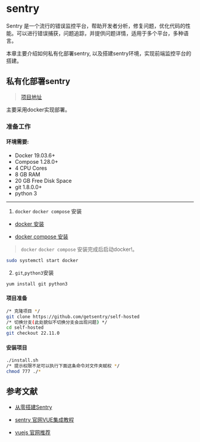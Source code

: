 # sentry

Sentry 是一个流行的错误监控平台，帮助开发者分析，修复问题，优化代码的性能。可以进行错误捕获，问题追踪，并提供问题详情，适用于多个平台，多种语言。

本章主要介绍如何私有化部署sentry, 以及搭建sentry环境，实现前端监控平台的搭建。

## 私有化部署sentry

> [项目地址](https://github.com/getsentry/self-hosted)

主要采用docker实现部署。

### 准备工作

#### 环境需要:

* Docker 19.03.6+
* Compose 1.28.0+
* 4 CPU Cores
* 8 GB RAM
* 20 GB Free Disk Space
* git 1.8.0.0+
* python 3

---

1. `docker`  `docker compose` 安装

  + [docker 安装](/buildtools/jenkins.html#安装-docker)

  + [docker compose 安装](https://www.runoob.com/docker/docker-compose.html)

> `docker`  `docker compose` 安装完成后启动docker!。

```bash
sudo systemctl start docker
```

2. `git`,`python3`安装

```bash
yum install git python3
```

#### 项目准备

```bash
/* 克隆项目 */
git clone https://github.com/getsentry/self-hosted
/* 切换分支(此处貌似不切换分支会出现问题) */
cd self-hosted
git checkout 22.11.0
```

#### 安装项目

```bash
./install.sh
/* 提示权限不足可以执行下面这条命令对文件夹赋权 */
chmod 777 ./*
```

## 参考文献

* [从零搭建Sentry](https://blog.csdn.net/maomaolaoshi/article/details/128203552)

* [sentry 官网VUE集成教程](https://docs.sentry.io/platforms/javascript/guides/vue/)

* [vuejs 官网推荐](https://cn.vuejs.org/guide/best-practices/production-deployment.html#tracking-runtime-errors)
